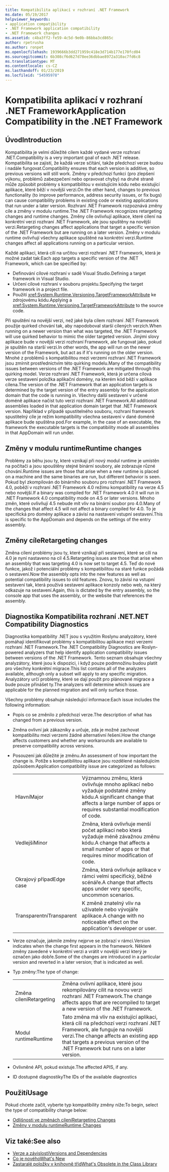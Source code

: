 ```yaml
---
title: Kompatibilita aplikací v rozhraní .NET Framework
ms.date: 05/19/2017
helpviewer_keywords:
- application compatibility
- .NET Framework application compatibility
- .NET Framework changes
ms.assetid: c4ba3ff2-fe59-4c5d-9e0b-86bba3cd865c
author: rpetrusha
ms.author: ronpet
ms.openlocfilehash: 1939666b3dd271959c418e3d714b177e170fcd04
ms.sourcegitcommit: 6b308cf6d627d78ee36dbbae8972a310ac7fd6c8
ms.translationtype: MT
ms.contentlocale: cs-CZ
ms.lasthandoff: 01/23/2019
ms.locfileid: "54595978"
---
```

# <a name="application-compatibility-in-the-net-framework"></a><span data-ttu-id="7c3f4-102">Kompatibilita aplikací v rozhraní .NET Framework</span><span class="sxs-lookup"><span data-stu-id="7c3f4-102">Application Compatibility in the .NET Framework</span></span>

## <a name="introduction"></a><span data-ttu-id="7c3f4-103">Úvod</span><span class="sxs-lookup"><span data-stu-id="7c3f4-103">Introduction</span></span>
<span data-ttu-id="7c3f4-104">Kompatibilita je velmi důležité cílem každé vydané verze rozhraní .NET.</span><span class="sxs-lookup"><span data-stu-id="7c3f4-104">Compatibility is a very important goal of each .NET release.</span></span> <span data-ttu-id="7c3f4-105">Kompatibilita se zajistí, že každá verze sčítání, takže předchozí verze budou i nadále fungovat.</span><span class="sxs-lookup"><span data-stu-id="7c3f4-105">Compatibility ensures that each version is additive, so previous versions will still work.</span></span> <span data-ttu-id="7c3f4-106">Změny v předchozí funkci (pro zlepšení výkonu, problémů zabezpečení nebo opravovat chyby) na druhé straně může způsobit problémy s kompatibilitou v existujícím kódu nebo existující aplikace, které běží v novější verzi.</span><span class="sxs-lookup"><span data-stu-id="7c3f4-106">On the other hand, changes to previous functionality (to improve performance, address security issues, or fix bugs) can cause compatibility problems in existing code or existing applications that run under a later version.</span></span> <span data-ttu-id="7c3f4-107">Rozhraní .NET Framework rozpoznává změny cíle a změny v modulu runtime.</span><span class="sxs-lookup"><span data-stu-id="7c3f4-107">The .NET Framework recognizes retargeting changes and runtime changes.</span></span> <span data-ttu-id="7c3f4-108">Změny cíle ovlivňují aplikace, které cílení na konkrétní verzi rozhraní .NET Framework, ale jsou spuštěny na novější verzi.</span><span class="sxs-lookup"><span data-stu-id="7c3f4-108">Retargeting changes affect applications that target a specific version of the .NET Framework but are running on a later version.</span></span> <span data-ttu-id="7c3f4-109">Změny v modulu runtime ovlivňují všechny aplikace spuštěné na konkrétní verzi.</span><span class="sxs-lookup"><span data-stu-id="7c3f4-109">Runtime changes affect all applications running on a particular version.</span></span>

<span data-ttu-id="7c3f4-110">Každé aplikaci, která cílí na určitou verzi rozhraní .NET Framework, která je možné zadat tak:</span><span class="sxs-lookup"><span data-stu-id="7c3f4-110">Each app targets a specific version of the .NET Framework, which can be specified by:</span></span>

* <span data-ttu-id="7c3f4-111">Definování cílové rozhraní v sadě Visual Studio.</span><span class="sxs-lookup"><span data-stu-id="7c3f4-111">Defining a target framework in Visual Studio.</span></span>
* <span data-ttu-id="7c3f4-112">Určení cílové rozhraní v souboru projektu.</span><span class="sxs-lookup"><span data-stu-id="7c3f4-112">Specifying the target framework in a project file.</span></span>
* <span data-ttu-id="7c3f4-113">Použití <xref:System.Runtime.Versioning.TargetFrameworkAttribute> ke zdrojovému kódu.</span><span class="sxs-lookup"><span data-stu-id="7c3f4-113">Applying a <xref:System.Runtime.Versioning.TargetFrameworkAttribute> to the source code.</span></span>

<span data-ttu-id="7c3f4-114">Při spuštění na novější verzi, než jaké byla cílem rozhraní .NET Framework použije quirked chování tak, aby napodoboval starší cílených verzích.</span><span class="sxs-lookup"><span data-stu-id="7c3f4-114">When running on a newer version than what was targeted, the .NET Framework will use quirked behavior to mimic the older targeted version.</span></span> <span data-ttu-id="7c3f4-115">Jinými slovy aplikace bude v novější verzi rozhraní Framework, ale fungovat jako, pokud je spuštěn na starší verzi.</span><span class="sxs-lookup"><span data-stu-id="7c3f4-115">In other words, the app will run on the newer version of the Framework, but act as if it's running on the older version.</span></span> <span data-ttu-id="7c3f4-116">Mnohé z problémů s kompatibilitou mezi verzemi rozhraní .NET Framework jsou zmírnit prostřednictvím této quirking modelu.</span><span class="sxs-lookup"><span data-stu-id="7c3f4-116">Many of the compatibility issues between versions of the .NET Framework are mitigated through this quirking model.</span></span> <span data-ttu-id="7c3f4-117">Verze rozhraní .NET Framework, která je určena cílová verze sestavení položka aplikační domény, na kterém kód běží v aplikace cílena.</span><span class="sxs-lookup"><span data-stu-id="7c3f4-117">The version of the .NET Framework that an application targets is determined by the target version of the entry assembly for the application domain that the code is running in.</span></span> <span data-ttu-id="7c3f4-118">Všechny další sestavení v určené doméně aplikace načíst tuto verzi rozhraní .NET Framework.</span><span class="sxs-lookup"><span data-stu-id="7c3f4-118">All additional assemblies loaded in that application domain target that .NET Framework version.</span></span> <span data-ttu-id="7c3f4-119">Například v případě spustitelného souboru, rozhraní framework spustitelný cíle je režim kompatibility všechna sestavení v dané doméně aplikace bude spuštěna pod.</span><span class="sxs-lookup"><span data-stu-id="7c3f4-119">For example, in the case of an executable, the framework the executable targets is the compatibility mode all assemblies in that AppDomain will run under.</span></span>

## <a name="runtime-changes"></a><span data-ttu-id="7c3f4-120">Změny v modulu runtime</span><span class="sxs-lookup"><span data-stu-id="7c3f4-120">Runtime changes</span></span>

<span data-ttu-id="7c3f4-121">Problémy za běhu jsou ty, které vznikají při nový modul runtime je umístěn na počítači a jsou spouštěny stejné binární soubory, ale zobrazuje různé chování.</span><span class="sxs-lookup"><span data-stu-id="7c3f4-121">Runtime issues are those that arise when a new runtime is placed on a machine and the same binaries are run, but different behavior is seen.</span></span> <span data-ttu-id="7c3f4-122">Pokud byl zkompilován do binárního souboru pro rozhraní .NET Framework 4.0, poběží v rozhraní .NET Framework 4.0 režimu kompatibility na verze 4.5 nebo novější.</span><span class="sxs-lookup"><span data-stu-id="7c3f4-122">If a binary was compiled for .NET Framework 4.0 it will run in .NET Framework 4.0 compatibility mode on 4.5 or later versions.</span></span> <span data-ttu-id="7c3f4-123">Mnoho změn, které ovlivňují 4.5 nebude mít vliv na binární soubor pro 4.0.</span><span class="sxs-lookup"><span data-stu-id="7c3f4-123">Many of the changes that affect 4.5 will not affect a binary compiled for 4.0.</span></span> <span data-ttu-id="7c3f4-124">To je specifická pro domény aplikace a závisí na nastavení vstupní sestavení.</span><span class="sxs-lookup"><span data-stu-id="7c3f4-124">This is specific to the AppDomain and depends on the settings of the entry assembly.</span></span>

## <a name="retargeting-changes"></a><span data-ttu-id="7c3f4-125">Změny cíle</span><span class="sxs-lookup"><span data-stu-id="7c3f4-125">Retargeting changes</span></span>

<span data-ttu-id="7c3f4-126">Změna cílení problémy jsou ty, které vznikají při sestavení, které se cílí na 4.0 je nyní nastaveno na cíl 4.5.</span><span class="sxs-lookup"><span data-stu-id="7c3f4-126">Retargeting issues are those that arise when an assembly that was targeting 4.0 is now set to target 4.5.</span></span> <span data-ttu-id="7c3f4-127">Teď do nové funkce, jakož i potenciální problémy s kompatibilitou na staré funkce požádá o sestavení.</span><span class="sxs-lookup"><span data-stu-id="7c3f4-127">Now the assembly opts into the new features as well as potential compatibility issues to old features.</span></span> <span data-ttu-id="7c3f4-128">Znovu, to závisí na vstupní sestavení tak, která používá sestavení aplikace konzoly nebo web, na který odkazuje na sestavení.</span><span class="sxs-lookup"><span data-stu-id="7c3f4-128">Again, this is dictated by the entry assembly, so the console app that uses the assembly, or the website that references the assembly.</span></span>

## <a name="net-compatibility-diagnostics"></a><span data-ttu-id="7c3f4-129">Diagnostika Kompatibilita rozhraní .NET</span><span class="sxs-lookup"><span data-stu-id="7c3f4-129">.NET Compatibility Diagnostics</span></span>

<span data-ttu-id="7c3f4-130">Diagnostika kompatibility .NET jsou s využitím Roslynu analyzátory, které pomáhají identifikovat problémy s kompatibilitou aplikace mezi verzemi rozhraní .NET Framework.</span><span class="sxs-lookup"><span data-stu-id="7c3f4-130">The .NET Compatibility Diagnostics are Roslyn-powered analyzers that help identify application compatibility issues between versions of the .NET Framework.</span></span> <span data-ttu-id="7c3f4-131">Tento seznam obsahuje všechny analyzátory, které jsou k dispozici, i když pouze podmnožinu budou platit pro všechny konkrétní migrace.</span><span class="sxs-lookup"><span data-stu-id="7c3f4-131">This list contains all of the analyzers available, although only a subset will apply to any specific migration.</span></span> <span data-ttu-id="7c3f4-132">Analyzátory určí problémy, které se dají použít pro plánované migrace a bude pouze přinášet ty.</span><span class="sxs-lookup"><span data-stu-id="7c3f4-132">The analyzers will determine which issues are applicable for the planned migration and will only surface those.</span></span>

<span data-ttu-id="7c3f4-133">Všechny problémy obsahuje následující informace:</span><span class="sxs-lookup"><span data-stu-id="7c3f4-133">Each issue includes the following information:</span></span>

-   <span data-ttu-id="7c3f4-134">Popis co se změnilo z předchozí verze.</span><span class="sxs-lookup"><span data-stu-id="7c3f4-134">The description of what has changed from a previous version.</span></span>

-   <span data-ttu-id="7c3f4-135">Změna ovlivní jak zákazníky a určuje, zda je možné zachovat kompatibilitu mezi verzemi žádné alternativní řešení.</span><span class="sxs-lookup"><span data-stu-id="7c3f4-135">How the change affects customers and whether any workarounds are available to preserve compatibility across versions.</span></span>

-   <span data-ttu-id="7c3f4-136">Posouzení jak důležité je změnu.</span><span class="sxs-lookup"><span data-stu-id="7c3f4-136">An assessment of how important the change is.</span></span> <span data-ttu-id="7c3f4-137">Potíže s kompatibilitou aplikace jsou rozdělené následujícím způsobem:</span><span class="sxs-lookup"><span data-stu-id="7c3f4-137">Application compatibility issue are categorized as follows:</span></span>

    |   |   |
    |---|---|
    |<span data-ttu-id="7c3f4-138">Hlavní</span><span class="sxs-lookup"><span data-stu-id="7c3f4-138">Major</span></span>|<span data-ttu-id="7c3f4-139">Významnou změnu, která ovlivňuje mnoho aplikací nebo vyžaduje podstatné změny kódu.</span><span class="sxs-lookup"><span data-stu-id="7c3f4-139">A significant change that affects a large number of apps or requires substantial modification of code.</span></span>|
    |<span data-ttu-id="7c3f4-140">Vedlejší</span><span class="sxs-lookup"><span data-stu-id="7c3f4-140">Minor</span></span>|<span data-ttu-id="7c3f4-141">Změna, která ovlivňuje menší počet aplikací nebo která vyžaduje méně závažnou změnu kódu.</span><span class="sxs-lookup"><span data-stu-id="7c3f4-141">A change that affects a small number of apps or that requires minor modification of code.</span></span>|
    |<span data-ttu-id="7c3f4-142">Okrajový případ</span><span class="sxs-lookup"><span data-stu-id="7c3f4-142">Edge case</span></span>|<span data-ttu-id="7c3f4-143">Změna, která ovlivňuje aplikace v rámci velmi specifický, běžné scénáře.</span><span class="sxs-lookup"><span data-stu-id="7c3f4-143">A change that affects apps under very specific, uncommon scenarios.</span></span>|
    |<span data-ttu-id="7c3f4-144">Transparentní</span><span class="sxs-lookup"><span data-stu-id="7c3f4-144">Transparent</span></span>|<span data-ttu-id="7c3f4-145">K změně znatelný vliv na uživatele nebo vývojáře aplikace.</span><span class="sxs-lookup"><span data-stu-id="7c3f4-145">A change with no noticeable effect on the application's developer or user.</span></span>|

-   <span data-ttu-id="7c3f4-146">Verze označuje, jakmile změny nejprve se zobrazí v rámci.</span><span class="sxs-lookup"><span data-stu-id="7c3f4-146">Version indicates when the change first appears in the framework.</span></span> <span data-ttu-id="7c3f4-147">Některé změny zavedené v konkrétní verzi a vrátit v novější verzi který je označen jako dobře.</span><span class="sxs-lookup"><span data-stu-id="7c3f4-147">Some of the changes are introduced in a particular version and reverted in a later version; that is indicated as well.</span></span>

-   <span data-ttu-id="7c3f4-148">Typ změny:</span><span class="sxs-lookup"><span data-stu-id="7c3f4-148">The type of change:</span></span>

    |   |   |
    |---|---|
    |<span data-ttu-id="7c3f4-149">Změna cílení</span><span class="sxs-lookup"><span data-stu-id="7c3f4-149">Retargeting</span></span>|<span data-ttu-id="7c3f4-150">Změna ovlivní aplikace, které jsou rekompilovány cílit na novou verzi rozhraní .NET Framework.</span><span class="sxs-lookup"><span data-stu-id="7c3f4-150">The change affects apps that are recompiled to target a new version of the .NET Framework.</span></span>|
    |<span data-ttu-id="7c3f4-151">Modul runtime</span><span class="sxs-lookup"><span data-stu-id="7c3f4-151">Runtime</span></span>|<span data-ttu-id="7c3f4-152">Tato změna má vliv na existující aplikaci, která cílí na předchozí verzi rozhraní .NET Framework, ale funguje na novější verzi.</span><span class="sxs-lookup"><span data-stu-id="7c3f4-152">The change affects an existing app that targets a previous version of the .NET Framework but runs on a later version.</span></span>|

-   <span data-ttu-id="7c3f4-153">Ovlivněné API, pokud existuje.</span><span class="sxs-lookup"><span data-stu-id="7c3f4-153">The affected APIS, if any.</span></span>

-   <span data-ttu-id="7c3f4-154">ID dostupné diagnostiky</span><span class="sxs-lookup"><span data-stu-id="7c3f4-154">The IDs of the available diagnostics</span></span>

## <a name="usage"></a><span data-ttu-id="7c3f4-155">Použití</span><span class="sxs-lookup"><span data-stu-id="7c3f4-155">Usage</span></span>
<span data-ttu-id="7c3f4-156">Pokud chcete začít, vyberte typ kompatibility změny níže:</span><span class="sxs-lookup"><span data-stu-id="7c3f4-156">To begin, select the type of compatibility change below:</span></span>

* [<span data-ttu-id="7c3f4-157">Odlišnosti ve změnách cílení</span><span class="sxs-lookup"><span data-stu-id="7c3f4-157">Retargeting Changes</span></span>](./retargeting/index.md)
* [<span data-ttu-id="7c3f4-158">Změny v modulu runtime</span><span class="sxs-lookup"><span data-stu-id="7c3f4-158">Runtime Changes</span></span>](./runtime/index.md)


## <a name="see-also"></a><span data-ttu-id="7c3f4-159">Viz také:</span><span class="sxs-lookup"><span data-stu-id="7c3f4-159">See also</span></span>

- [<span data-ttu-id="7c3f4-160">Verze a závislosti</span><span class="sxs-lookup"><span data-stu-id="7c3f4-160">Versions and Dependencies</span></span>](../../../docs/framework/migration-guide/versions-and-dependencies.md)
- [<span data-ttu-id="7c3f4-161">Co je nového</span><span class="sxs-lookup"><span data-stu-id="7c3f4-161">What's New</span></span>](../../../docs/framework/whats-new/index.md)
- [<span data-ttu-id="7c3f4-162">Zastaralé položky v knihovně tříd</span><span class="sxs-lookup"><span data-stu-id="7c3f4-162">What's Obsolete in the Class Library</span></span>](../../../docs/framework/whats-new/whats-obsolete.md)
